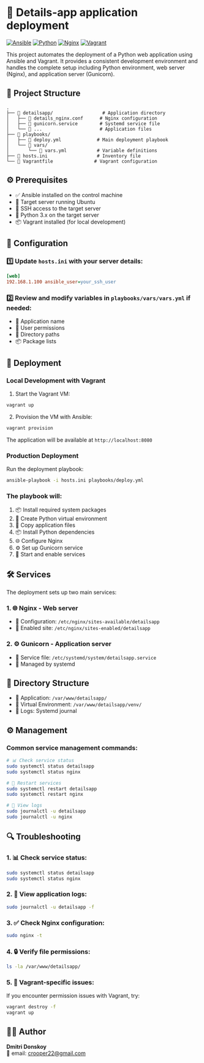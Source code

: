 # 🚀 Details-app application deployment

[![Ansible](https://img.shields.io/badge/Ansible-000000?style=for-the-badge&logo=ansible&logoColor=white)](https://www.ansible.com/)
[![Python](https://img.shields.io/badge/Python-3776AB?style=for-the-badge&logo=python&logoColor=white)](https://www.python.org/)
[![Nginx](https://img.shields.io/badge/Nginx-009639?style=for-the-badge&logo=nginx&logoColor=white)](https://www.nginx.com/)
[![Vagrant](https://img.shields.io/badge/Vagrant-1868F2?style=for-the-badge&logo=vagrant&logoColor=white)](https://www.vagrantup.com/)

This project automates the deployment of a Python web application using Ansible and Vagrant. It provides a consistent development environment and handles the complete setup including Python environment, web server (Nginx), and application server (Gunicorn).

## 📁 Project Structure

```
.
├── 📂 detailsapp/                  # Application directory
│   ├── 📄 details_nginx.conf      # Nginx configuration
│   ├── 📄 gunicorn.service        # Systemd service file
│   └── 📄 ...                     # Application files
├── 📂 playbooks/
│   ├── 📄 deploy.yml             # Main deployment playbook
│   └── 📂 vars/
│       └── 📄 vars.yml           # Variable definitions
├── 📄 hosts.ini                  # Inventory file
└── 📄 Vagrantfile               # Vagrant configuration
```

## ⚙️ Prerequisites

- ✅ Ansible installed on the control machine
- 🐧 Target server running Ubuntu
- 🔑 SSH access to the target server
- 🐍 Python 3.x on the target server
- 📦 Vagrant installed (for local development)

## 🔧 Configuration

### 1️⃣ Update `hosts.ini` with your server details:

```ini
[web]
192.168.1.100 ansible_user=your_ssh_user
```

### 2️⃣ Review and modify variables in `playbooks/vars/vars.yml` if needed:

- 📝 Application name
- 👤 User permissions
- 📂 Directory paths
- 📦 Package lists

## 🚀 Deployment

### Local Development with Vagrant

1. Start the Vagrant VM:

```bash
vagrant up
```

2. Provision the VM with Ansible:

```bash
vagrant provision
```

The application will be available at `http://localhost:8080`

### Production Deployment

Run the deployment playbook:

```bash
ansible-playbook -i hosts.ini playbooks/deploy.yml
```

### The playbook will:

1. 📦 Install required system packages
2. 🐍 Create Python virtual environment
3. 📂 Copy application files
4. 📦 Install Python dependencies
5. 🌐 Configure Nginx
6. ⚙️ Set up Gunicorn service
7. 🚀 Start and enable services

## 🛠️ Services

The deployment sets up two main services:

### 1. 🌐 Nginx - Web server

- 📄 Configuration: `/etc/nginx/sites-available/detailsapp`
- 🔗 Enabled site: `/etc/nginx/sites-enabled/detailsapp`

### 2. ⚙️ Gunicorn - Application server

- 📄 Service file: `/etc/systemd/system/detailsapp.service`
- 🔄 Managed by systemd

## 📂 Directory Structure

- 📂 Application: `/var/www/detailsapp/`
- 🐍 Virtual Environment: `/var/www/detailsapp/venv/`
- 📝 Logs: Systemd journal

## ⚙️ Management

### Common service management commands:

```bash
# 📊 Check service status
sudo systemctl status detailsapp
sudo systemctl status nginx

# 🔄 Restart services
sudo systemctl restart detailsapp
sudo systemctl restart nginx

# 📝 View logs
sudo journalctl -u detailsapp
sudo journalctl -u nginx
```

## 🔍 Troubleshooting

### 1. 📊 Check service status:

```bash
sudo systemctl status detailsapp
sudo systemctl status nginx
```

### 2. 📝 View application logs:

```bash
sudo journalctl -u detailsapp -f
```

### 3. ✅ Check Nginx configuration:

```bash
sudo nginx -t
```

### 4. 🔒 Verify file permissions:

```bash
ls -la /var/www/detailsapp/
```

### 5. 🐛 Vagrant-specific issues:

If you encounter permission issues with Vagrant, try:

```bash
vagrant destroy -f
vagrant up
```

## 👨‍💻 Author

**Dmitri Donskoy**  
📧 email: crooper22@gmail.com
